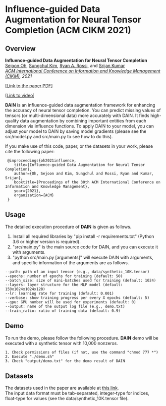 # Influence-guided Data Augmentation for Neural Tensor Completion (ACM CIKM 2021)

Overview
---------------
**Influence-guided Data Augmentation for Neural Tensor Completion**  
[Sejoon Oh](https://sejoonoh.github.io/), [Sungchul Kim](https://sites.google.com/site/subright/), [Ryan A. Rossi](http://ryanrossi.com/), and [Srijan Kumar](https://www.cc.gatech.edu/~srijan/)  
*[ACM International Conference on Information and Knowledge Management (CIKM)](https://www.cikm2021.org/), 2021*  

[[Link to the paper PDF](https://arxiv.org/pdf/2108.10248.pdf)]

[[Link to video](https://youtu.be/QbFAYk_Sbm0)]

**DAIN** is an influence-guided data augmentation framework for enhancing the accuracy of neural tensor completion. You can predict missing values of tensors (or multi-dimensional data) more accurately with DAIN. It finds high-quality data augmentation by combining important entities from each dimension via influence functions. To apply DAIN to your model, you can adjust your model to DAIN by saving model gradients (please see the src/model.py and src/main.py to see how to do this).  

If you make use of this code, paper, or the datasets in your work, please cite the following paper:
```
 @inproceedings{oh2021influence,
	title={Influence-guided Data Augmentation for Neural Tensor Completion},
	author={Oh, Sejoon and Kim, Sungchul and Rossi, Ryan and Kumar, Srijan},
	booktitle={Proceedings of the 30th ACM International Conference on Information and Knowledge Management},
	year={2021},
	organization={ACM}
 }
```

Usage
---------------

The detailed execution procedure of **DAIN** is given as follows.

1) Install all required libraries by "pip install -r requirements.txt" (Python 3.6 or higher version is required).
2) "src/main.py" is the main source code for DAIN, and you can execute it with arguments.
3) "python src/main.py [arguments]" will execute DAIN with arguments, and specific information of the arguments are as follows.

````
--path:	path of an input tensor (e.g., data/synthetic_10K.tensor)
--epochs: number of epochs for training (default: 50)
--batch_size: size of mini-batches used for training (default: 1024)
--layers: layer structure for the MLP model (default: 150x1024x1024x128)
--lr: learning rate for training (default: 0.001)
--verbose: show training progress per every X epochs (default: 5)
--gpu: GPU number will be used for experiments (default: 0)
--output: name of the output log file (e.g., demo.txt)
--train_ratio: ratio of training data (default: 0.9)
````

Demo
---------------
To run the demo, please follow the following procedure. **DAIN** demo will be executed with a synthetic tensor with 10,000 nonzeros.

	1. Check permissions of files (if not, use the command "chmod 777 *")
	2. Execute "./demo.sh"
	3. Check "output/demo.txt" for the demo result of DAIN
  
  
Datasets
---------------
The datasets used in the paper are available at [this link](https://drive.google.com/file/d/1i-zZPzOG_uId-891ueo5yB32A2Kv271L/view).  
The input data format must be tab-separated, integer-type for indices, float-type for values (see the data/synthetic_10K.tensor file).
